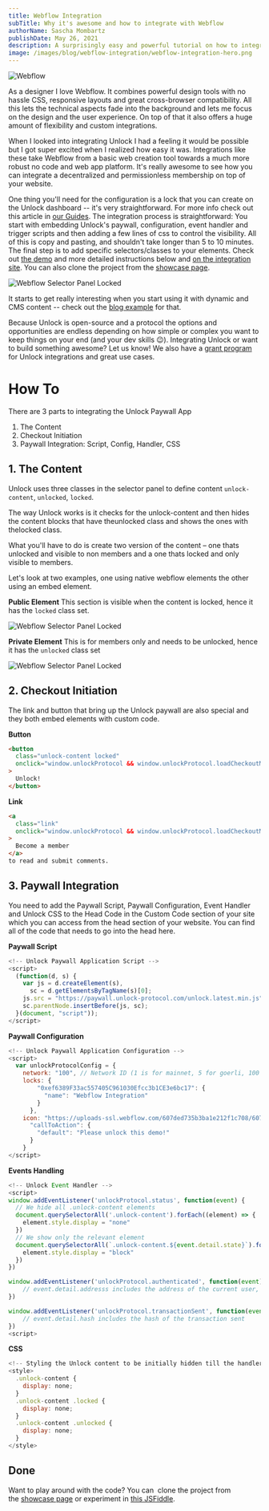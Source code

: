 ```yaml
---
title: Webflow Integration
subTitle: Why it's awesome and how to integrate with Webflow
authorName: Sascha Mombartz
publishDate: May 26, 2021
description: A surprisingly easy and powerful tutorial on how to integrate Unlock into Webflow and monetize your content.
image: /images/blog/webflow-integration/webflow-integration-hero.png
---
```


![Webflow](/images/blog/webflow-integration/webflow-home-hero.png)

As a designer I love Webflow. It combines powerful design tools with no hassle CSS, responsive layouts and great cross-browser compatibility. All this lets the technical aspects fade into the background and lets me focus on the design and the user experience. On top of that it also offers a huge amount of flexibility and custom integrations.

When I looked into integrating Unlock I had a feeling it would be possible but I got super excited when I realized how easy it was. Integrations like these take Webflow from a basic web creation tool towards a much more robust no code and web app platform. It's really awesome to see how you can integrate a decentralized and permissionless membership on top of your website.

One thing you'll need for the configuration is a lock that you can create on the Unlock dashboard -- it's very straightforward. For more info check out this article in [our Guides](https://unlock-protocol.com/guides/guide-to-the-unlock-protocol-wordpress-plugin/).
The integration process is straightforward: You start with embedding Unlock's paywall, configuration, event handler and trigger scripts and then adding a few lines of css to control the visibility. All of this is copy and pasting, and shouldn't take longer than 5 to 10 minutes. The final step is to add specific selectors/classes to your elements. Check out [the demo](https://unlock-integration.webflow.io/) and more detailed instructions below and [on the integration site](https://unlock-integration.webflow.io/instructions). You can also clone the project from the [showcase page](https://webflow.com/website/Integrating-Unlock).

![Webflow Selector Panel Locked](/images/blog/webflow-integration/webflow-selector-locked.png)

It starts to get really interesting when you start using it with dynamic and CMS content -- check out the [blog example](https://unlock-integration.webflow.io/blog) for that.

Because Unlock is open-source and a protocol the options and opportunities are endless depending on how simple or complex you want to keep things on your end (and your dev skills 😉). Integrating Unlock or want to build something awesome? Let us know! We also have a [grant program](https://docs.unlock-protocol.com/governance/grants-bounties-and-matchings) for Unlock integrations and great use cases.

# How To

There are 3 parts to integrating the Unlock Paywall App

1. The Content
2. Checkout Initiation
3. Paywall Integration: Script, Config, Handler, CSS

## 1. The Content

Unlock uses three classes in the selector panel to define content
`unlock-content`, `unlocked`, `locked`.

The way Unlock works is it checks for the unlock-content and then hides the content blocks that have theunlocked class and shows the ones with thelocked class.

What you'll have to do is create two version of the content – one thats unlocked and visible to non members and a one thats locked and only visible to members.

Let's look at two examples, one using native webflow elements the other using an embed element.

**Public Element**
This section is visible when the content is locked, hence it has the `locked` class set.

![Webflow Selector Panel Locked](/images/blog/webflow-integration/webflow-selector-locked.png)

**Private Element**
This is for members only and needs to be unlocked, hence it has the `unlocked` class set

![Webflow Selector Panel Locked](/images/blog/webflow-integration/webflow-selector-unlocked.png)

## 2. Checkout Initiation

The link and button that bring up the Unlock paywall are also special and they both embed elements with custom code.

**Button**

```html
<button
  class="unlock-content locked"
  onclick="window.unlockProtocol && window.unlockProtocol.loadCheckoutModal()"
>
  Unlock!
</button>
```

**Link**

```html
<a
  class="link"
  onclick="window.unlockProtocol && window.unlockProtocol.loadCheckoutModal()"
>
  Become a member
</a>
to read and submit comments.
```

## 3. Paywall Integration

You need to add the Paywall Script, Paywall Configuration, Event Handler and Unlock CSS to the Head Code in the Custom Code section of your site which you can access from the head section of your website. You can find all of the code that needs to go into the head here.

**Paywall Script**

```javascript
<!-- Unlock Paywall Application Script -->
<script>
  (function(d, s) {
    var js = d.createElement(s),
      sc = d.getElementsByTagName(s)[0];
    js.src = "https://paywall.unlock-protocol.com/unlock.latest.min.js";
    sc.parentNode.insertBefore(js, sc);
  }(document, "script"));
</script>
```

**Paywall Configuration**

```js
<!-- Unlock Paywall Application Configuration -->
<script>
  var unlockProtocolConfig = {
    network: "100", // Network ID (1 is for mainnet, 5 for goerli, 100 for Gnosis chain... etc)
    locks: {
        "0xef6389F33ac557405C961030Efcc3b1CE3e6bc17": {
          "name": "Webflow Integration"
        }
      },
    icon: "https://uploads-ssl.webflow.com/607ded735b3ba1e212f1c708/607f1f8d698e5aceeb6c98a9_Unlock-WordMark.png",
      "callToAction": {
        "default": "Please unlock this demo!"
      }
	}
</script>
```

**Events Handling**

```js
<!-- Unlock Event Handler -->
<script>
window.addEventListener('unlockProtocol.status', function(event) {
  // We hide all .unlock-content elements
  document.querySelectorAll('.unlock-content').forEach((element) => {
    element.style.display = "none"
  })
  // We show only the relevant element
  document.querySelectorAll(`.unlock-content.${event.detail.state}`).forEach((element) => {
  	element.style.display = "block"
  })
})

window.addEventListener('unlockProtocol.authenticated', function(event) {
	// event.detail.addresss includes the address of the current user, when known
})

window.addEventListener('unlockProtocol.transactionSent', function(event) {
	// event.detail.hash includes the hash of the transaction sent
})
<script>
```

**CSS**

```js
<!-- Styling the Unlock content to be initially hidden till the handler loads to prevent flickering -->
<style>
  .unlock-content {
    display: none;
  }
  .unlock-content .locked {
    display: none;
  }
  .unlock-content .unlocked {
    display: none;
  }
</style>
```

## Done

Want to play around with the code? You can  clone the project from the [showcase page](https://webflow.com/website/Integrating-Unlock) or experiment in [this JSFiddle](https://jsfiddle.net/smombartz/kjrq5asg/10/).

